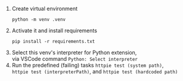 1. Create virtual environment
   ```
   python -m venv .venv
   ```
1. Activate it and install requirements
   ```
   pip install -r requirements.txt
   ```
1. Select this venv's interpreter for Python extension,  
   via VSCode command `Python: Select interpreter`
1. Run the predefined (failing) tasks `httpie test (system path)`,  
   `httpie test (interpreterPath)`, and `httpie test (hardcoded path)`
